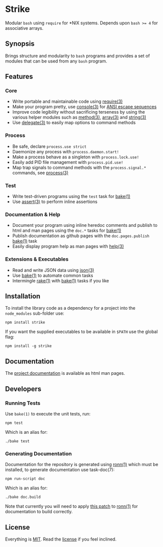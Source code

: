 # Strike

Modular `bash` using `require` for *NIX systems. Depends upon `bash >= 4` for associative arrays.

## Synopsis

Brings structure and modularity to `bash` programs and provides a set of modules that can be used from any `bash` program.

## Features

### Core

* Write portable and maintainable code using [require(3)](http://freeformsystems.github.com/strike/require.3.html)
* Make your program pretty, use [console(3)](http://freeformsystems.github.com/strike/console.3.html) for [ANSI escape sequences](http://en.wikipedia.org/wiki/ANSI_escape_code)
* Improve code legibility without sacrificing terseness by using the various helper modules such as [method(3)](http://freeformsystems.github.com/strike/method.3.html), [array(3)](http://freeformsystems.github.com/strike/array.3.html) and [string(3)](http://freeformsystems.github.com/strike/string.3.html)
* Use [delegate(3)](http://freeformsystems.github.com/strike/delegate.3.html) to easily map options to command methods

### Process

* Be safe, declare `process.use strict`
* Daemonize any process with `process.daemon.start!`
* Make a process behave as a singleton with `process.lock.use!`
* Easily add PID file management with `process.pid.use!`
* Map trap signals to command methods with the `process.signal.*` commands, see [process(3)](http://freeformsystems.github.com/strike/process.3.html)

### Test

* Write test-driven programs using the `test` task for [bake(1)](http://freeformsystems.github.com/strike/bake.1.html)
* Use [assert(3)](http://freeformsystems.github.com/strike/assert.3.html) to perform inline assertions

### Documentation & Help

* Document your program using inline heredoc comments and publish to html and man pages using the `doc.*` tasks for [bake(1)](http://freeformsystems.github.com/strike/bake.1.html)
* Publish documentation as github pages with the `doc.pages.publish` [bake(1)](http://freeformsystems.github.com/strike/bake.1.html) task
* Easily display program help as man pages with [help(3)](http://freeformsystems.github.com/strike/help.3.html)

### Extensions & Executables

* Read and write JSON data using [json(3)](http://freeformsystems.github.com/strike/json.3.html)
* Use [bake(1)](http://freeformsystems.github.com/strike/bake.1.html) to automate common tasks
* Intermingle [rake(1)](http://rake.rubyforge.org/) with [bake(1)](http://freeformsystems.github.com/strike/bake.1.html) tasks if you like

## Installation

To install the library code as a dependency for a project into the `node_modules` sub-folder use:

	npm install strike
	
If you want the supplied executables to be available in `$PATH` use the global flag:

	npm install -g strike
	
## Documentation

The [project documentation](http://freeformsystems.github.com/strike) is available as html man pages.

## Developers

### Running Tests

Use `bake(1)` to execute the unit tests, run:

	npm test
	
Which is an alias for:

	./bake test

### Generating Documentation

Documentation for the repository is generated using [ronn(1)](https://github.com/rtomayko/ronn) which must be installed, to generate documentation use task-doc(7):

	npm run-script doc
	
Which is an alias for:

	./bake doc.build
	
Note that currently you will need to apply [this patch](https://github.com/rtomayko/ronn/issues/69) to [ronn(1)](https://github.com/rtomayko/ronn) for documentation to build correctly.

## License

Everything is [MIT](http://en.wikipedia.org/wiki/MIT_License). Read the [license](/freeformsystems/strike/blob/master/LICENSE) if you feel inclined.